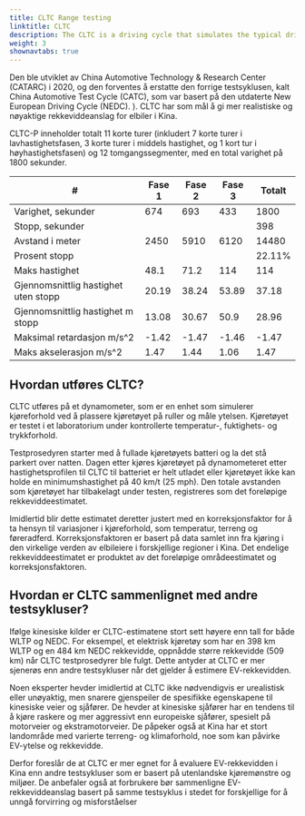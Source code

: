 ```yaml
---
title: CLTC Range testing
linktitle: CLTC
description: The CLTC is a driving cycle that simulates the typical driving conditions and patterns of Chinese drivers.
weight: 3
shownavtabs: true
---
```

<!-- markdownlint-disable MD033 -->

Den ble utviklet av China Automotive Technology & Research Center (CATARC) i 2020, og den forventes å erstatte den forrige testsyklusen, kalt China Automotive Test Cycle (CATC), som var basert på den utdaterte New European Driving Cycle (NEDC). ). CLTC har som mål å gi mer realistiske og nøyaktige rekkeviddeanslag for elbiler i Kina.

CLTC-P inneholder totalt 11 korte turer (inkludert 7 korte turer i lavhastighetsfasen, 3 korte turer i
middels hastighet, og 1 kort tur i høyhastighetsfasen) og 12 tomgangssegmenter, med en total varighet på 1800
sekunder.

<table class="table table-striped border">
        <thead>
        <tr>
         <th>#
         </th>
         <th>Fase 1
         </th>
         <th>Fase 2
         </th>
         <th>Fase 3
         </th>
         <th>Totalt
         </th>
        </tr>
    </thead>
    <tbody>
        <tr>
            <td>Varighet, sekunder
            </td>
            <td>674
            </td>
            <td>693
            </td>
            <td>433
            </td>
            <td>1800
            </td>
        </tr>
        <tr>
            <td>Stopp, sekunder
            </td>
            <td>
            </td>
            <td>
            </td>
            <td>
            </td>
            <td>398
            </td>
        </tr>
        <tr>
            <td>Avstand i meter
            </td>
            <td>2450
            </td>
            <td>5910
            </td>
            <td>6120
            </td>
            <td>14480
            </td>
        </tr>
        <tr>
            <td>Prosent stopp
            </td>
            <td>
            </td>
            <td>
            </td>
            <td>
            </td>
            <td>22.11%
            </td>
        </tr>
        <tr>
            <td>Maks hastighet
            </td>
            <td>48.1
            </td>
            <td>71.2
            </td>
            <td>114
            </td>
            <td>114
            </td>
        </tr>
        <tr>
            <td>Gjennomsnittlig hastighet uten stopp
            </td>
            <td>20.19
            </td>
            <td>38.24
            </td>
            <td>53.89
            </td>
            <td>37.18
            </td>
        </tr>
        <tr>
            <td>Gjennomsnittlig hastighet m stopp
            </td>
            <td>13.08
            </td>
            <td>30.67
            </td>
            <td>50.9
            </td>
            <td>28.96
            </td>
        </tr>
         <tr>
            <td>Maksimal retardasjon m/s^2
            </td>
            <td>-1.42
            </td>
            <td>-1.47
            </td>
            <td>-1.46
            </td>
            <td>-1.47
            </td>
        </tr>
          <tr>
            <td>Maks akselerasjon m/s^2
            </td>
            <td>1.47
            </td>
            <td>1.44
            </td>
            <td>1.06
            </td>
            <td>1.47
            </td>
        </tr>
 </tbody>
</table>




## Hvordan utføres CLTC?

CLTC utføres på et dynamometer, som er en enhet som simulerer kjøreforhold ved å plassere kjøretøyet på ruller og måle ytelsen. Kjøretøyet er testet i et laboratorium under kontrollerte temperatur-, fuktighets- og trykkforhold.

Testprosedyren starter med å fullade kjøretøyets batteri og la det stå parkert over natten. Dagen etter kjøres kjøretøyet på dynamometeret etter hastighetsprofilen til CLTC til batteriet er helt utladet eller kjøretøyet ikke kan holde en minimumshastighet på 40 km/t (25 mph). Den totale avstanden som kjøretøyet har tilbakelagt under testen, registreres som det foreløpige rekkeviddeestimatet.

Imidlertid blir dette estimatet deretter justert med en korreksjonsfaktor for å ta hensyn til variasjoner i kjøreforhold, som temperatur, terreng og føreradferd. Korreksjonsfaktoren er basert på data samlet inn fra kjøring i den virkelige verden av elbileiere i forskjellige regioner i Kina. Det endelige rekkeviddeestimatet er produktet av det foreløpige områdeestimatet og korreksjonsfaktoren.

## Hvordan er CLTC sammenlignet med andre testsykluser?

Ifølge kinesiske kilder er CLTC-estimatene stort sett høyere enn tall for både WLTP og NEDC. For eksempel, et elektrisk kjøretøy som har en 398 km WLTP og en 484 km NEDC rekkevidde, oppnådde større rekkevidde (509 km) når CLTC testprosedyrer ble fulgt. Dette antyder at CLTC er mer sjenerøs enn andre testsykluser når det gjelder å estimere EV-rekkevidden.

Noen eksperter hevder imidlertid at CLTC ikke nødvendigvis er urealistisk eller unøyaktig, men snarere gjenspeiler de spesifikke egenskapene til kinesiske veier og sjåfører. De hevder at kinesiske sjåfører har en tendens til å kjøre raskere og mer aggressivt enn europeiske sjåfører, spesielt på motorveier og ekstramotorveier. De påpeker også at Kina har et stort landområde med varierte terreng- og klimaforhold, noe som kan påvirke EV-ytelse og rekkevidde.

Derfor foreslår de at CLTC er mer egnet for å evaluere EV-rekkevidden i Kina enn andre testsykluser som er basert på utenlandske kjøremønstre og miljøer. De anbefaler også at forbrukere bør sammenligne EV-rekkeviddeanslag basert på samme testsyklus i stedet for forskjellige for å unngå forvirring og misforståelser